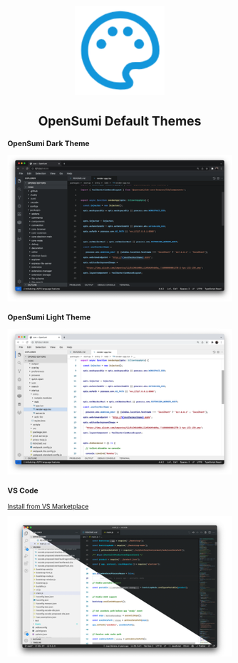 <p align="center">
  <img width="200" src="https://raw.githubusercontent.com/opensumi/Default-Themes/main/icons/icon.png">
</p>

<h1 align="center">OpenSumi Default Themes</h1>

### OpenSumi Dark Theme
![Dark Theme](https://raw.githubusercontent.com/opensumi/Default-Themes/main/snapshots/sumi-default-dark.png)

### OpenSumi Light Theme
![Light Theme](https://raw.githubusercontent.com/opensumi/Default-Themes/main/snapshots/sumi-default-light.png)

### VS Code

[Install from VS Marketplace](https://marketplace.visualstudio.com/items?itemName=opensumi.opensumi-default-themes)

![Sumi Themes For VS Code](https://raw.githubusercontent.com/opensumi/Default-Themes/main/snapshots/sumi-vs.png)

